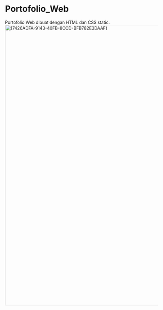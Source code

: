 # Portofolio_Web
Portofolio Web dibuat dengan HTML dan CSS static.
<img width="1884" height="926" alt="{7426ADFA-9143-40FB-8CCD-BFB782E3DAAF}" src="https://github.com/user-attachments/assets/ae4d7265-c018-4c9c-bd58-62e8a29feac0" />
